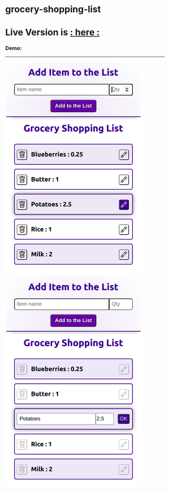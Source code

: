 # grocery-shopping-list

# Live Version is [: here :](https://grocery-shopping-list-creator.herokuapp.com/)

### Demo: 
***
![demo](./client/src/demo.png)
![demoo](./client/src/demoo.png)